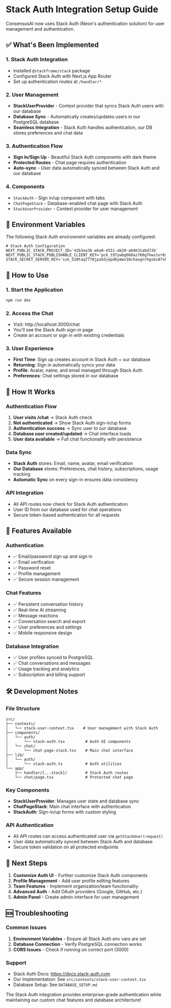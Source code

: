 # Stack Auth Integration Setup Guide

ConsensusAI now uses Stack Auth (Neon's authentication solution) for user management and authentication.

## ✅ What's Been Implemented

### 1. **Stack Auth Integration**
- Installed `@stackframe/stack` package
- Configured Stack Auth with Next.js App Router
- Set up authentication routes at `/handler/*`

### 2. **User Management**
- **StackUserProvider** - Context provider that syncs Stack Auth users with our database
- **Database Sync** - Automatically creates/updates users in our PostgreSQL database
- **Seamless Integration** - Stack Auth handles authentication, our DB stores preferences and chat data

### 3. **Authentication Flow**
- **Sign In/Sign Up** - Beautiful Stack Auth components with dark theme
- **Protected Routes** - Chat page requires authentication
- **Auto-sync** - User data automatically synced between Stack Auth and our database

### 4. **Components**
- `StackAuth` - Sign in/up component with tabs
- `ChatPageStack` - Database-enabled chat page with Stack Auth
- `StackUserProvider` - Context provider for user management

## 🔧 Environment Variables

The following Stack Auth environment variables are already configured:

```env
# Stack Auth Configuration
NEXT_PUBLIC_STACK_PROJECT_ID='42b3ea3b-e6a0-4551-ab20-a64631abd72b'
NEXT_PUBLIC_STACK_PUBLISHABLE_CLIENT_KEY='pck_t97ywbg668az760g7hws1vr6s1g6t6ter48ygtk6c9psg'
STACK_SECRET_SERVER_KEY='ssk_520taq7778jpa5djepd6ymwv10chaxgnrhgsbv87xh6cr'
```

## 🚀 How to Use

### 1. **Start the Application**
```bash
npm run dev
```

### 2. **Access the Chat**
- Visit: http://localhost:3000/chat
- You'll see the Stack Auth sign-in page
- Create an account or sign in with existing credentials

### 3. **User Experience**
- **First Time**: Sign up creates account in Stack Auth + our database
- **Returning**: Sign in automatically syncs your data
- **Profile**: Avatar, name, and email managed through Stack Auth
- **Preferences**: Chat settings stored in our database

## 🔄 How It Works

### Authentication Flow
1. **User visits /chat** → Stack Auth check
2. **Not authenticated** → Show Stack Auth sign-in/up forms
3. **Authentication success** → Sync user to our database
4. **Database user created/updated** → Chat interface loads
5. **User data available** → Full chat functionality with persistence

### Data Sync
- **Stack Auth** stores: Email, name, avatar, email verification
- **Our Database** stores: Preferences, chat history, subscriptions, usage tracking
- **Automatic Sync** on every sign-in ensures data consistency

### API Integration
- All API routes now check for Stack Auth authentication
- User ID from our database used for chat operations
- Secure token-based authentication for all requests

## 📱 Features Available

### Authentication
- ✅ Email/password sign up and sign in
- ✅ Email verification
- ✅ Password reset
- ✅ Profile management
- ✅ Secure session management

### Chat Features
- ✅ Persistent conversation history
- ✅ Real-time AI streaming
- ✅ Message reactions
- ✅ Conversation search and export
- ✅ User preferences and settings
- ✅ Mobile responsive design

### Database Integration
- ✅ User profiles synced to PostgreSQL
- ✅ Chat conversations and messages
- ✅ Usage tracking and analytics
- ✅ Subscription and billing support

## 🛠 Development Notes

### File Structure
```
src/
├── contexts/
│   └── stack-user-context.tsx    # User management with Stack Auth
├── components/
│   └── auth/
│       └── stack-auth.tsx         # Auth UI components
│   └── chat/
│       └── chat-page-stack.tsx    # Main chat interface
├── lib/
│   └── auth/
│       └── stack-auth.ts          # Auth utilities
└── app/
    ├── handler/[...stack]/        # Stack Auth routes
    └── chat/page.tsx              # Protected chat page
```

### Key Components
- **StackUserProvider**: Manages user state and database sync
- **ChatPageStack**: Main chat interface with authentication
- **StackAuth**: Sign-in/up forms with custom styling

### API Authentication
- All API routes can access authenticated user via `getStackUser(request)`
- User data automatically synced between Stack Auth and database
- Secure token validation on all protected endpoints

## 🔮 Next Steps

1. **Customize Auth UI** - Further customize Stack Auth components
2. **Profile Management** - Add user profile editing features
3. **Team Features** - Implement organization/team functionality
4. **Advanced Auth** - Add OAuth providers (Google, GitHub, etc.)
5. **Admin Panel** - Create admin interface for user management

## 🆘 Troubleshooting

### Common Issues
1. **Environment Variables** - Ensure all Stack Auth env vars are set
2. **Database Connection** - Verify PostgreSQL connection works
3. **CORS Issues** - Check if running on correct port (3000)

### Support
- Stack Auth Docs: https://docs.stack-auth.com
- Our Implementation: See `src/contexts/stack-user-context.tsx`
- Database Setup: See `DATABASE_SETUP.md`

The Stack Auth integration provides enterprise-grade authentication while maintaining our custom chat features and database architecture!